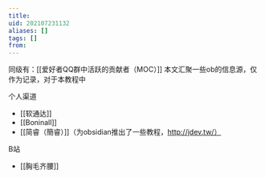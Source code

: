 ```yaml
---
title: 
uid: 202107231132
aliases: []
tags: []
from: 
---
```

同级有：[[爱好者QQ群中活跃的贡献者（MOC）]]
本文汇聚一些ob的信息源，仅作为记录，对于本教程中

个人渠道
- [[软通达]]
- [[Boninall]]
- [[简睿（簡睿）]]（为obsidian推出了一些教程，http://jdev.tw/） 

B站
- [[胸毛齐腰]]



